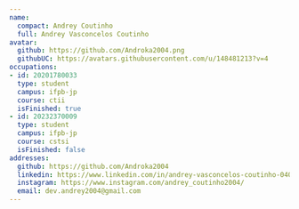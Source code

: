 ```yaml
---
name:
  compact: Andrey Coutinho
  full: Andrey Vasconcelos Coutinho
avatar:
  github: https://github.com/Androka2004.png
  githubUC: https://avatars.githubusercontent.com/u/148481213?v=4
occupations:
- id: 20201780033
  type: student
  campus: ifpb-jp
  course: ctii
  isFinished: true
- id: 20232370009
  type: student
  campus: ifpb-jp
  course: cstsi
  isFinished: false
addresses:
  github: https://github.com/Androka2004
  linkedin: https://www.linkedin.com/in/andrey-vasconcelos-coutinho-0407192b6/
  instagram: https://www.instagram.com/andrey_coutinho2004/
  email: dev.andrey2004@gmail.com
---
```

